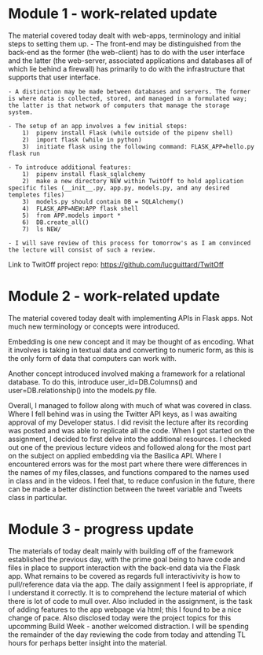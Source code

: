 # Module 1 - work-related update

The material covered today dealt with web-apps, terminology and initial steps to setting them up. 
    - The front-end may be distinguished from the back-end as the former (the web-client) has to do with the user interface and the latter (the web-server, associated applications and databases all of which lie behind a firewall) has primarily to do with the infrastructure that supports that user interface.

    - A distinction may be made between databases and servers. The former is where data is collected, stored, and managed in a formulated way; the latter is that network of computers that manage the storage system.

    - The setup of an app involves a few initial steps:
        1)  pipenv install Flask (while outside of the pipenv shell)
        2)  import flask (while in python)
        3)  initiate flask using the following command: FLASK_APP=hello.py flask run
    
    - To introduce additional features:
        1)  pipenv install flask_sqlalchemy
        2)  make a new directory NEW within TwitOff to hold application specific files (__init__.py, app.py, models.py, and any desired templetes files)
        3)  models.py should contain DB = SQLAlchemy()
        4)  FLASK_APP=NEW:APP flask shell
        5)  from APP.models import *
        6)  DB.create_all()
        7)  ls NEW/ 

    - I will save review of this process for tomorrow's as I am convinced the lecture will consist of such a review.

Link to TwitOff project repo: https://github.com/lucguittard/TwitOff


# Module 2 - work-related update

The material covered today dealt with implementing APIs in Flask apps. Not much new terminology or concepts were introduced. 

Embedding is one new concept and it may be thought of as encoding. What it involves is taking in textual data and converting to numeric form, as this is the only form of data that computers can work with. 

Another concept introduced involved making a framework for a relational database. To do this, introduce user_id=DB.Columns() and user=DB.relationship() into the models.py file. 

Overall, I managed to follow along with much of what was covered in class. Where I fell behind was in using the Twitter API keys, as I was awaiting approval of my Developer status. I did revisit the lecture after its recording was posted and was able to replicate all the code. 
When I got started on the assignment, I decided to first delve into the additional resources. I checked out one of the previous lecture videos and followed along for the most part on the subject on applied embedding via the Basilica API. Where I encountered errors was for the most part where there were differences in the names of my files,classes, and functions compared to the names used in class and in the videos. I feel that, to reduce confusion in the future, there can be made a better distinction between the tweet variable and Tweets class in particular.  


# Module 3 - progress update

The materials of today dealt mainly with building off of the framework established the previous day, with the prime goal being to have code and files in place to support interaction with the back-end data via the Flask app. What remains to be covered as regards full interactivivity is how to pull/reference data via the app. The daily assignment I feel is appropriate, if I understand it correctly. It is to comprehend the lecture material of which there is lot of code to mull over. Also included in the assignment, is the task of adding features to the app webpage via html; this I found to be a nice change of pace. Also disclosed today were the project topics for this upcomming Build Week - another welcomed distraction. I will be spending the remainder of the day reviewing the code from today and attending TL hours for perhaps better insight into the material. 